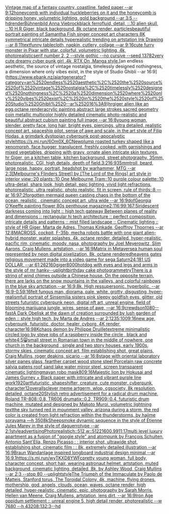 [Vintage map of a fantasy country, coastline, faded paper --ar 9:12](https://www.ebank.nz/aiartgenerator?category=Vintage%2520map%2520of%2520a%2520fantasy%2520country%2C%2520coastline%2C%2520faded%2520paper%2520--ar%25209%3A12)[honeycomb with individual huckleberries on it and the honeycomb is dripping honey, volumetric lighting, gold background --ar 3:5 --hd](https://www.ebank.nz/aiartgenerator?category=honeycomb%2520with%2520individual%2520huckleberries%2520on%2520it%2520and%2520the%2520honeycomb%2520is%2520dripping%2520honey%2C%2520volumetric%2520lighting%2C%2520gold%2520background%2520--ar%25203%3A5%2520--hd)[render](https://www.ebank.nz/aiartgenerator?category=render)[Bühnenbild Anna Viebrock](https://www.ebank.nz/aiartgenerator?category=B%C3%BChnenbild%2520Anna%2520Viebrock)[black ferrofluid, detail, ::.10 alien skull, ::.10 H.R Giger, black background, 8k octane render, particles](https://www.ebank.nz/aiartgenerator?category=black%2520ferrofluid%2C%2520detail%2C%2520%3A%3A.10%2520alien%2520skull%2C%2520%3A%3A.10%2520H.R%2520Giger%2C%2520black%2520background%2C%25208k%2520octane%2520render%2C%2520particles)[beautiful portrait painting of Samantha Fish singer concept art characters 8K symmetrical intricate details hyperealistic trending on artstation Ink Drawing --ar 8:11](https://www.ebank.nz/aiartgenerator?category=beautiful%2520portrait%2520painting%2520of%2520Samantha%2520Fish%2520singer%2520concept%2520art%2520characters%25208K%2520symmetrical%2520intricate%2520details%2520hyperealistic%2520trending%2520on%2520artstation%2520Ink%2520Drawing%2520--ar%25208%3A11)[text](https://www.ebank.nz/aiartgenerator?category=text)[funny tablecloth, napkin, cutlery, collage —ar 9:16](https://www.ebank.nz/aiartgenerator?category=funny%2520tablecloth%2C%2520napkin%2C%2520cutlery%2C%2520collage%2520%E2%80%94ar%25209%3A16)[cute furry monster in Pixar with star, colorful, volumetric lighting, 4k, photorealistic](https://www.ebank.nz/aiartgenerator?category=cute%2520furry%2520monster%2520in%2520Pixar%2520with%2520star%2C%2520colorful%2C%2520volumetric%2520lighting%2C%25204k%2C%2520photorealistic)[serif number 2, 2 --style gothic --no cursive --seed 13782](https://www.ebank.nz/aiartgenerator?category=serif%2520number%25202%2C%25202%2520--style%2520gothic%2520--no%2520cursive%2520--seed%252013782)[very cute dreamy cyber punk girl .4k ,RTX On ,Manga style.](https://www.ebank.nz/aiartgenerator?category=very%2520cute%2520dreamy%2520cyber%2520punk%2520girl%2520.4k%2520%2CRTX%2520On%2520%2CManga%2520style.)[an endless aesthetic, the source of vintage nostalgia, timelessly designed nothingness, a dimension where only vibes exist, in the style of Studio Ghibli --ar 16:9](https://www.ebank.nz/aiartgenerator?category=an%2520endless%2520aesthetic%2C%2520the%2520source%2520of%2520vintage%2520nostalgia%2C%2520timelessly%2520designed%2520nothingness%2C%2520a%2520dimension%2520where%2520only%2520vibes%2520exist%2C%2520in%2520the%2520style%2520of%2520Studio%2520Ghibli%2520--ar%252016%3A9)[hrgiger alien,like an egg,octane render](https://www.ebank.nz/aiartgenerator?category=hrgiger%2520alien%2Clike%2520an%2520egg%2Coctane%2520render)[acrylic painting abstract large strokes sacred geometry coin metallic multicolor highly detailed cinematic photo-realistic and beautiful abstract cubism painting full image --ar 16:8](https://www.ebank.nz/aiartgenerator?category=acrylic%2520painting%2520abstract%2520large%2520strokes%2520sacred%2520geometry%2520coin%2520metallic%2520multicolor%2520highly%2520detailed%2520cinematic%2520photo-realistic%2520and%2520beautiful%2520abstract%2520cubism%2520painting%2520full%2520image%2520--ar%252016%3A8)[young woman, slender, pretty face, long hair, bright eyes, piercings, ultra detailed, realistic concept art. spaceship pilot. sense of awe and scale, in the art style of Filip Hodas, a grimdark dystopian cyberpunk post-apocalyptic style](https://www.ebank.nz/aiartgenerator?category=young%2520woman%2C%2520slender%2C%2520pretty%2520face%2C%2520long%2520hair%2C%2520bright%2520eyes%2C%2520piercings%2C%2520ultra%2520detailed%2C%2520realistic%2520concept%2520art.%2520spaceship%2520pilot.%2520sense%2520of%2520awe%2520and%2520scale%2C%2520in%2520the%2520art%2520style%2520of%2520Filip%2520Hodas%2C%2520a%2520grimdark%2520dystopian%2520cyberpunk%2520post-apocalyptic%2520style)[<https://s.mj.run/6Om0X_6CNew>](https://www.ebank.nz/aiartgenerator?category=%3Chttps%3A//s.mj.run/6Om0X_6CNew%3E)[plump roasted turkey shaped like a xenomorph, face hugger, translucent, freshly cooked, with garnishings and mixed vegetables, dripping with gravy, ornate alien intricate skin textures, hr Giger, on a kitchen table, kitchen background, street photography, 35mm, photorealistic, CGI, high details, depth of field,](https://www.ebank.nz/aiartgenerator?category=plump%2520roasted%2520turkey%2520shaped%2520like%2520a%2520xenomorph%2C%2520face%2520hugger%2C%2520translucent%2C%2520freshly%2520cooked%2C%2520with%2520garnishings%2520and%2520mixed%2520vegetables%2C%2520dripping%2520with%2520gravy%2C%2520ornate%2520alien%2520intricate%2520skin%2520textures%2C%2520hr%2520Giger%2C%2520on%2520a%2520kitchen%2520table%2C%2520kitchen%2520background%2C%2520street%2520photography%2C%252035mm%2C%2520photorealistic%2C%2520CGI%2C%2520high%2520details%2C%2520depth%2520of%2520field%2C)[3:2](https://www.ebank.nz/aiartgenerator?category=3%3A2)[16:9](https://www.ebank.nz/aiartgenerator?category=16%3A9)[35mm](https://www.ebank.nz/aiartgenerator?category=35mm)[troll, beard, large nose, happy, portrait, headshot by warhammer, MTG --ar 2:3](https://www.ebank.nz/aiartgenerator?category=troll%2C%2520beard%2C%2520large%2520nose%2C%2520happy%2C%2520portrait%2C%2520headshot%2520by%2520warhammer%2C%2520MTG%2520--ar%25202%3A3)[[Melbourne's Flinders Street] by [The Lord of the Rings] art style in interior view::20 plants::10 One Melbourne Tram::10 purple colour palette::10 ultra-detail, sharp look, high detail, epic lighting, vivid light refractions, photorealistic, ultra realistic, photo realistic, fit in screen, rule of thirds::8 —ar 16:9](https://www.ebank.nz/aiartgenerator?category=%5BMelbourne%27s%2520Flinders%2520Street%5D%2520by%2520%5BThe%2520Lord%2520of%2520the%2520Rings%5D%2520art%2520style%2520in%2520interior%2520view%3A%3A20%2520plants%3A%3A10%2520One%2520Melbourne%2520Tram%3A%3A10%2520purple%2520colour%2520palette%3A%3A10%2520ultra-detail%2C%2520sharp%2520look%2C%2520high%2520detail%2C%2520epic%2520lighting%2C%2520vivid%2520light%2520refractions%2C%2520photorealistic%2C%2520ultra%2520realistic%2C%2520photo%2520realistic%2C%2520fit%2520in%2520screen%2C%2520rule%2520of%2520thirds%3A%3A8%2520%E2%80%94ar%252016%3A9)[7:2](https://www.ebank.nz/aiartgenerator?category=7%3A2)[forgotten mermaid  queen casting chaos in the bottom of the ocean, realistic , cinematic concept art, ultra wide --ar 16:9](https://www.ebank.nz/aiartgenerator?category=forgotten%2520mermaid%2520%2520queen%2520casting%2520chaos%2520in%2520the%2520bottom%2520of%2520the%2520ocean%2C%2520realistic%2520%2C%2520cinematic%2520concept%2520art%2C%2520ultra%2520wide%2520--ar%252016%3A9)[dof](https://www.ebank.nz/aiartgenerator?category=dof)[](https://www.ebank.nz/aiartgenerator?category=)[Georgia O’Keeffe painting flower 80s penthouse magazine](https://www.ebank.nz/aiartgenerator?category=Georgia%2520O%E2%80%99Keeffe%2520painting%2520flower%252080s%2520penthouse%2520magazine)[2:1](https://www.ebank.nz/aiartgenerator?category=2%3A1)[16:9](https://www.ebank.nz/aiartgenerator?category=16%3A9)[9:16](https://www.ebank.nz/aiartgenerator?category=9%3A16)[7:5](https://www.ebank.nz/aiartgenerator?category=7%3A5)[iridescent darkness coming into light :: high tech gateway Between planes of reality and dimensions :: rectangular hi tech architecture :: perfect composition, intricate details and patterns :: mist filled landscape :: Cinematic lighting :: style of HR Giger, Marta de Adres, Thomas Kinkade, Geoffroy Thoornes --ar 12:8](https://www.ebank.nz/aiartgenerator?category=iridescent%2520darkness%2520coming%2520into%2520light%2520%3A%3A%2520high%2520tech%2520gateway%2520Between%2520planes%2520of%2520reality%2520and%2520dimensions%2520%3A%3A%2520rectangular%2520hi%2520tech%2520architecture%2520%3A%3A%2520perfect%2520composition%2C%2520intricate%2520details%2520and%2520patterns%2520%3A%3A%2520mist%2520filled%2520landscape%2520%3A%3A%2520Cinematic%2520lighting%2520%3A%3A%2520style%2520of%2520HR%2520Giger%2C%2520Marta%2520de%2520Adres%2C%2520Thomas%2520Kinkade%2C%2520Geoffroy%2520Thoornes%2520--ar%252012%3A8)[MACROSS, cockpit, F-35b, mecha robots battle with one giant alien-hybrid monster, water splashes, 4k, octane render, detailed, hyper-realistic, pacific rim, cinematic, moody, nasa, photography by Joel Meyerowitz, Slim Aarons, Craig Mullens, artstation, --ar 16:9](https://www.ebank.nz/aiartgenerator?category=MACROSS%2C%2520cockpit%2C%2520F-35b%2C%2520mecha%2520robots%2520battle%2520with%2520one%2520giant%2520alien-hybrid%2520monster%2C%2520water%2520splashes%2C%25204k%2C%2520octane%2520render%2C%2520detailed%2C%2520hyper-realistic%2C%2520pacific%2520rim%2C%2520cinematic%2C%2520moody%2C%2520nasa%2C%2520photography%2520by%2520Joel%2520Meyerowitz%2C%2520Slim%2520Aarons%2C%2520Craig%2520Mullens%2C%2520artstation%2C%2520--ar%252016%3A9)[Matrix in Metaverse](https://www.ebank.nz/aiartgenerator?category=Matrix%2520in%2520Metaverse)[a human soul represented by neon digital pixelization, 8k, octane rendered](https://www.ebank.nz/aiartgenerator?category=a%2520human%2520soul%2520represented%2520by%2520neon%2520digital%2520pixelization%2C%25208k%2C%2520octane%2520rendered)[heavens gates religious movement made into a video game for sega Saturn](https://www.ebank.nz/aiartgenerator?category=heavens%2520gates%2520religious%2520movement%2520made%2520into%2520a%2520video%2520game%2520for%2520sega%2520Saturn)[24:18](https://www.ebank.nz/aiartgenerator?category=24%3A18)[1 US DOLLAR.  --ar 61:26](https://www.ebank.nz/aiartgenerator?category=1%2520US%2520DOLLAR.%2520%2520--ar%252061%3A26)[2160](https://www.ebank.nz/aiartgenerator?category=2160)[giger](https://www.ebank.nz/aiartgenerator?category=giger)[8000](https://www.ebank.nz/aiartgenerator?category=8000)[hotdog with eyes and legs and arms in the style of mr hanky](https://www.ebank.nz/aiartgenerator?category=hotdog%2520with%2520eyes%2520and%2520legs%2520and%2520arms%2520in%2520the%2520style%2520of%2520mr%2520hanky)[--uplight](https://www.ebank.nz/aiartgenerator?category=--uplight)[birthday cake photogrammetry](https://www.ebank.nz/aiartgenerator?category=birthday%2520cake%2520photogrammetry)[There is a string of wind chimes outside a Chinese house. On the opposite terrain, there are larks on the snow mountains in the valleys, and colorful rainbows in the blue sky,artctation,--ar 16:9,8k, High res](https://www.ebank.nz/aiartgenerator?category=There%2520is%2520a%2520string%2520of%2520wind%2520chimes%2520outside%2520a%2520Chinese%2520house.%2520On%2520the%2520opposite%2520terrain%2C%2520there%2520are%2520larks%2520on%2520the%2520snow%2520mountains%2520in%2520the%2520valleys%2C%2520and%2520colorful%2520rainbows%2520in%2520the%2520blue%2520sky%2Cartctation%2C--ar%252016%3A9%2C8k%2C%2520High%2520res)[supersonic.  hyperbolic.  --ar 16:9](https://www.ebank.nz/aiartgenerator?category=supersonic.%2520%2520hyperbolic.%2520%2520--ar%252016%3A9)[-0.5](https://www.ebank.nz/aiartgenerator?category=-0.5)[9:16](https://www.ebank.nz/aiartgenerator?category=9%3A16)[felt fungus man, diorama, pale, white, grotty, disgusting, hyper-realism](https://www.ebank.nz/aiartgenerator?category=felt%2520fungus%2520man%2C%2520diorama%2C%2520pale%2C%2520white%2C%2520grotty%2C%2520disgusting%2C%2520hyper-realism)[full portrait of Sinsemilia sisters pink sleepy goldfish eyes, glitter, old streets futuristic cyberpunk neon, digital nft art, unreal engine, field of blooming marijuana jungle, wires, sense of awe, —ar 16:9](https://www.ebank.nz/aiartgenerator?category=full%2520portrait%2520of%2520Sinsemilia%2520sisters%2520pink%2520sleepy%2520goldfish%2520eyes%2C%2520glitter%2C%2520old%2520streets%2520futuristic%2520cyberpunk%2520neon%2C%2520digital%2520nft%2520art%2C%2520unreal%2520engine%2C%2520field%2520of%2520blooming%2520marijuana%2520jungle%2C%2520wires%2C%2520sense%2520of%2520awe%2C%2520%E2%80%94ar%252016%3A9)[crewdson](https://www.ebank.nz/aiartgenerator?category=crewdson)[1080](https://www.ebank.nz/aiartgenerator?category=1080)[--fast](https://www.ebank.nz/aiartgenerator?category=--fast)[A Dark Obelisk  at the dawn of creation surrounded by lush garden of eden :: style high tech, by Marta de Andres --ar 2:1](https://www.ebank.nz/aiartgenerator?category=A%2520Dark%2520Obelisk%2520%2520at%2520the%2520dawn%2520of%2520creation%2520surrounded%2520by%2520lush%2520garden%2520of%2520eden%2520%3A%3A%2520style%2520high%2520tech%2C%2520by%2520Marta%2520de%2520Andres%2520--ar%25202%3A1)[235:100](https://www.ebank.nz/aiartgenerator?category=235%3A100)[9:16](https://www.ebank.nz/aiartgenerator?category=9%3A16)[new age, cyberpunk, futuristic, doctor, healer, cyborg, 4K render, character](https://www.ebank.nz/aiartgenerator?category=new%2520age%2C%2520cyberpunk%2C%2520futuristic%2C%2520doctor%2C%2520healer%2C%2520cyborg%2C%25204K%2520render%2C%2520character)[16:9](https://www.ebank.nz/aiartgenerator?category=16%3A9)[8K](https://www.ebank.nz/aiartgenerator?category=8K)[chaos demon by Philippe Druillet](https://www.ebank.nz/aiartgenerator?category=chaos%2520demon%2520by%2520Philippe%2520Druillet)[extreme minimalistic circled logo by steve jobs of a raspberry inside the circle , black and white](https://www.ebank.nz/aiartgenerator?category=extreme%2520minimalistic%2520circled%2520logo%2520by%2520steve%2520jobs%2520of%2520a%2520raspberry%2520inside%2520the%2520circle%2520%2C%2520black%2520and%2520white)[4:5](https://www.ebank.nz/aiartgenerator?category=4%3A5)[😸](https://www.ebank.nz/aiartgenerator?category=%F0%9F%98%B8)[small street in Romanian town in the middle of nowhere, one church in the background , single and two story houses, early 1900s, stormy skies, cinematic concept art, film establishing shot, great plains, Craig Mullins, roger deakins, sicario --ar 16:8](https://www.ebank.nz/aiartgenerator?category=small%2520street%2520in%2520Romanian%2520town%2520in%2520the%2520middle%2520of%2520nowhere%2C%2520one%2520church%2520in%2520the%2520background%2520%2C%2520single%2520and%2520two%2520story%2520houses%2C%2520early%25201900s%2C%2520stormy%2520skies%2C%2520cinematic%2520concept%2520art%2C%2520film%2520establishing%2520shot%2C%2520great%2520plains%2C%2520Craig%2520Mullins%2C%2520roger%2520deakins%2C%2520sicario%2520--ar%252016%3A8)[stage with oriental laboratory silver panes glass ,fearther carpet wood stone steel Porcelain raw concrete salvia patens roof sand lake water  mirror steel, screen transparent cinematic lighting](https://www.ebank.nz/aiartgenerator?category=stage%2520with%2520oriental%2520laboratory%2520silver%2520panes%2520glass%2520%2Cfearther%2520carpet%2520wood%2520stone%2520steel%2520Porcelain%2520raw%2520concrete%2520salvia%2520patens%2520roof%2520sand%2520lake%2520water%2520%2520mirror%2520steel%2C%2520screen%2520transparent%2520cinematic%2520lighting)[mayan robo mask](https://www.ebank.nz/aiartgenerator?category=mayan%2520robo%2520mask)[80](https://www.ebank.nz/aiartgenerator?category=80)[9:16](https://www.ebank.nz/aiartgenerator?category=9%3A16)[Majestic lion by Hokusai and James Gurney + Black paper with intricate and vibrant purple line work](https://www.ebank.nz/aiartgenerator?category=Majestic%2520lion%2520by%2520Hokusai%2520and%2520James%2520Gurney%2520%2B%2520Black%2520paper%2520with%2520intricate%2520and%2520vibrant%2520purple%2520line%2520work)[1920](https://www.ebank.nz/aiartgenerator?category=1920)[art](https://www.ebank.nz/aiartgenerator?category=art)[futuristic, shapeshifter, creature, cute monster, cyberpunk, character](https://www.ebank.nz/aiartgenerator?category=futuristic%2C%2520shapeshifter%2C%2520creature%2C%2520cute%2520monster%2C%2520cyberpunk%2C%2520character)[12](https://www.ebank.nz/aiartgenerator?category=12)[overalls](https://www.ebank.nz/aiartgenerator?category=overalls)[clever meme artgerm, wlop, cgsociety, 8k resolution, detailed, octane](https://www.ebank.nz/aiartgenerator?category=clever%2520meme%2520artgerm%2C%2520wlop%2C%2520cgsociety%2C%25208k%2520resolution%2C%2520detailed%2C%2520octane)[20](https://www.ebank.nz/aiartgenerator?category=20)[Stylish retro advertisement for a radical drum machine, Roland TR-808::0.8, TR606 drumatix::0.2, TR909::0.4, futuristic drum machine, mutated and designed by Makoto Muroi, volumetric lightning  text](https://www.ebank.nz/aiartgenerator?category=Stylish%2520retro%2520advertisement%2520for%2520a%2520radical%2520drum%2520machine%2C%2520Roland%2520TR-808%3A%3A0.8%2C%2520TR606%2520drumatix%3A%3A0.2%2C%2520TR909%3A%3A0.4%2C%2520futuristic%2520drum%2520machine%2C%2520mutated%2520and%2520designed%2520by%2520Makoto%2520Muroi%2C%2520volumetric%2520lightning%2520%2520text)[the sky turned red in mounment valley, arizona during a storm, the red color is created from light refraction within the thunderstorms, by hajime sorayama —h 350](https://www.ebank.nz/aiartgenerator?category=the%2520sky%2520turned%2520red%2520in%2520mounment%2520valley%2C%2520arizona%2520during%2520a%2520storm%2C%2520the%2520red%2520color%2520is%2520created%2520from%2520light%2520refraction%2520within%2520the%2520thunderstorms%2C%2520by%2520hajime%2520sorayama%2520%E2%80%94h%2520350)[8k](https://www.ebank.nz/aiartgenerator?category=8k)[](https://www.ebank.nz/aiartgenerator?category=)[Sheep](https://www.ebank.nz/aiartgenerator?category=Sheep)[smoke dynamic sequence in the style of Étienne Jules Marey in the style of daguerrotype --ar 2:1](https://www.ebank.nz/aiartgenerator?category=smoke%2520dynamic%2520sequence%2520in%2520the%2520style%2520of%2520%C3%89tienne%2520Jules%2520Marey%2520in%2520the%2520style%2520of%2520daguerrotype%2520--ar%25202%3A1)[style](https://www.ebank.nz/aiartgenerator?category=style)[advertising](https://www.ebank.nz/aiartgenerator?category=advertising)[Photorealistic](https://www.ebank.nz/aiartgenerator?category=Photorealistic)[h::512,w::512](https://www.ebank.nz/aiartgenerator?category=h%3A%3A512%2Cw%3A%3A512)[2160](https://www.ebank.nz/aiartgenerator?category=2160)[0.99](https://www.ebank.nz/aiartgenerator?category=0.99)[11:17](https://www.ebank.nz/aiartgenerator?category=11%3A17)[multi level luxury apartment as a fusion of "googie style" and atompunk by François Schuiten, Antonio Sant'Elia, Renzo Picasso : : interior shot, ultrawide shot, establishing shot, cinematic film : : 8k, extremely detailed illustration --ar 16:9](https://www.ebank.nz/aiartgenerator?category=multi%2520level%2520luxury%2520apartment%2520as%2520a%2520fusion%2520of%2520%22googie%2520style%22%2520and%2520atompunk%2520by%2520Fran%C3%A7ois%2520Schuiten%2C%2520Antonio%2520Sant%27Elia%2C%2520Renzo%2520Picasso%2520%3A%2520%3A%2520interior%2520shot%2C%2520ultrawide%2520shot%2C%2520establishing%2520shot%2C%2520cinematic%2520film%2520%3A%2520%3A%25208k%2C%2520extremely%2520detailed%2520illustration%2520--ar%252016%3A9)[Braun Wandanlage inspired longboard industrial design minimal --ar 16:9](https://www.ebank.nz/aiartgenerator?category=Braun%2520Wandanlage%2520inspired%2520longboard%2520industrial%2520design%2520minimal%2520--ar%252016%3A9)[.1](https://www.ebank.nz/aiartgenerator?category=.1)[<https://s.mj.run/wyTKXD8YWFc>](https://www.ebank.nz/aiartgenerator?category=%3Chttps%3A//s.mj.run/wyTKXD8YWFc%3E)[pretty young woman, full body, character concept, short hair, wearing astronaut helmet, artstation, muted background, cinematic lighting, detailed, 8k, by Ashley Wood, Craig Mullins --ar 2:3 --stop 80 --uplight](https://www.ebank.nz/aiartgenerator?category=pretty%2520young%2520woman%2C%2520full%2520body%2C%2520character%2520concept%2C%2520short%2520hair%2C%2520wearing%2520astronaut%2520helmet%2C%2520artstation%2C%2520muted%2520background%2C%2520cinematic%2520lighting%2C%2520detailed%2C%25208k%2C%2520by%2520Ashley%2520Wood%2C%2520Craig%2520Mullins%2520--ar%25202%3A3%2520--stop%252080%2520--uplight)[style](https://www.ebank.nz/aiartgenerator?category=style)[The Triumph of the Immaculate by Paolo de Matteis, Stanford torus, The Toroidal Colony, 4k, machine, flying drones, mothership, god, angels, clouds, ocean, waves, octane render, high detailed, hyper-realistic, cinematic, epic, photography by Sarah Morris, Hellen van Meene, Craig Mullens, artstation, lens dirt, --ar 16:9](https://www.ebank.nz/aiartgenerator?category=The%2520Triumph%2520of%2520the%2520Immaculate%2520by%2520Paolo%2520de%2520Matteis%2C%2520Stanford%2520torus%2C%2520The%2520Toroidal%2520Colony%2C%25204k%2C%2520machine%2C%2520flying%2520drones%2C%2520mothership%2C%2520god%2C%2520angels%2C%2520clouds%2C%2520ocean%2C%2520waves%2C%2520octane%2520render%2C%2520high%2520detailed%2C%2520hyper-realistic%2C%2520cinematic%2C%2520epic%2C%2520photography%2520by%2520Sarah%2520Morris%2C%2520Hellen%2520van%2520Meene%2C%2520Craig%2520Mullens%2C%2520artstation%2C%2520lens%2520dirt%2C%2520--ar%252016%3A9)[Iron Age oppidum settlement :: unreal engine 5, high detail render, photorealistic --w 7680 --h 4320](https://www.ebank.nz/aiartgenerator?category=Iron%2520Age%2520oppidum%2520settlement%2520%3A%3A%2520unreal%2520engine%25205%2C%2520high%2520detail%2520render%2C%2520photorealistic%2520--w%25207680%2520--h%25204320)[8:13](https://www.ebank.nz/aiartgenerator?category=8%3A13)[2:3](https://www.ebank.nz/aiartgenerator?category=2%3A3)[--hd](https://www.ebank.nz/aiartgenerator?category=--hd)